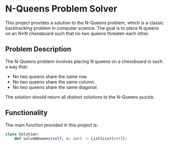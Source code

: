 # N-Queens Problem Solver

This project provides a solution to the N-Queens problem, which is a classic backtracking problem in computer science. The goal is to place N queens on an N×N chessboard such that no two queens threaten each other.

## Problem Description

The N-Queens problem involves placing N queens on a chessboard in such a way that:
- No two queens share the same row.
- No two queens share the same column.
- No two queens share the same diagonal.

The solution should return all distinct solutions to the N-Queens puzzle.

## Functionality

The main function provided in this project is:

```python
class Solution:
    def solveNQueens(self, n: int) -> List[List[str]]:
